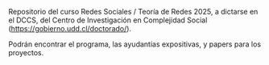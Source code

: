 Repositorio del curso Redes Sociales / Teoría de Redes 2025, a dictarse en el DCCS, del Centro de Investigación en Complejidad Social (https://gobierno.udd.cl/doctorado/).

Podrán encontrar el programa, las ayudantías expositivas, y papers para los proyectos.